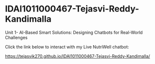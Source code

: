 # IDAI1011000467-Tejasvi-Reddy-Kandimalla
Unit 1- AI-Based Smart Solutions: Designing Chatbots for Real-World Challenges

Click the link below to interact with my Live NutriWell chatbot:

https://tejasvik270.github.io/IDAI1011000467-Tejasvi-Reddy-Kandimalla/

